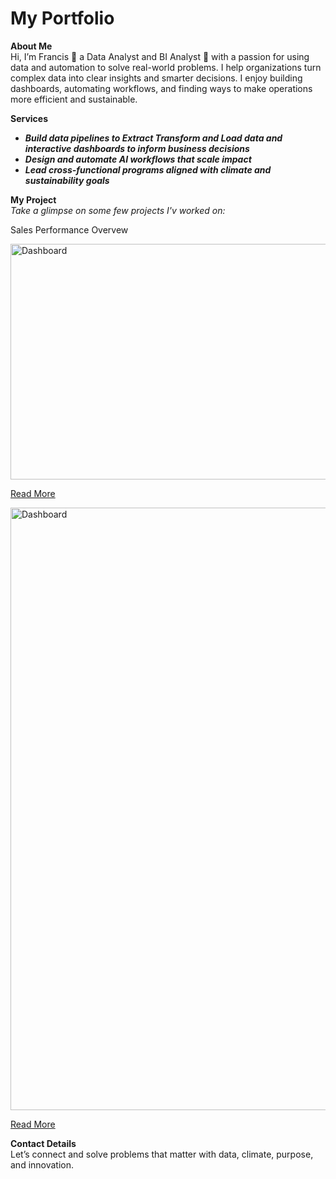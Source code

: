 # My Portfolio
**About Me**  
Hi, I’m Francis 🙋 a Data Analyst and BI Analyst 🤖 with a passion for using data and automation to solve real-world problems.
I help organizations turn complex data into clear insights and smarter decisions. I enjoy building dashboards, automating workflows, and finding ways to make operations more efficient and sustainable.

**Services**  
- ***Build data pipelines to Extract Transform and Load data and interactive dashboards to inform business decisions***  
- ***Design and automate AI workflows that scale impact***  
- ***Lead cross-functional programs aligned with climate and sustainability goals***

**My Project**  
*Take a glimpse on some few projects I'v worked on:*

Sales Performance Overvew

<img width="796" height="377" alt="Dashboard" src="https://github.com/user-attachments/assets/49938976-6400-4b03-a64e-a8c8ab8e2a26" />

[Read More](https://github.com/Partron1/Sales_performance)

<img width="1861" height="964" alt="Dashboard" src="https://github.com/user-attachments/assets/c0a67f63-3340-4656-8434-4495defb948f" />

[Read More](https://github.com/Partron1/Tableau_Hands-on_Project)

**Contact Details**  
Let’s connect and solve problems that matter with data, climate, purpose, and innovation.
